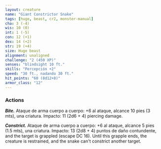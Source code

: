 ```yaml
---
layout: creature
name: "Giant Constrictor Snake"
tags: [huge, beast, cr2, monster-manual]
cha: 3 (-4)
wis: 10 (0)
int: 1 (-5)
con: 12 (+1)
dex: 14 (+2)
str: 19 (+4)
size: Huge beast
alignment: unaligned
challenge: "2 (450 XP)"
senses: "blindsight 10 ft."
skills: "Percepción +2"
speed: "30 ft., nadando 30 ft."
hit_points: "60 (8d12+8)"
armor_class: "12"
---
```


### Actions

***Bite.*** Ataque de arma cuerpo a cuerpo: +6 al ataque, alcance 10 pies (3 mts), una criatura. Impacto: 11 (2d6 + 4) piercing damage.

***Constrict.*** Ataque de arma cuerpo a cuerpo: +6 al ataque, alcance 5 pies (1.5 mts), una criatura. Impacto: 13 (2d8 + 4) puntos de daño contundente, and the target is grappled (escape DC 16). Until this grapple ends, the creature is restrained, and the snake can't constrict another target.